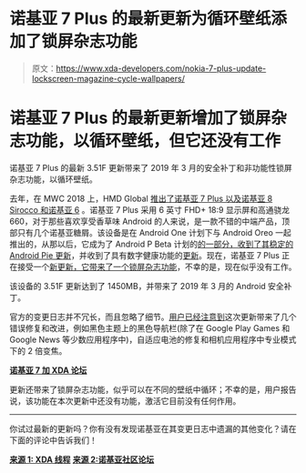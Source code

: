 # 诺基亚 7 Plus 的最新更新为循环壁纸添加了锁屏杂志功能

> 原文：<https://www.xda-developers.com/nokia-7-plus-update-lockscreen-magazine-cycle-wallpapers/>

# 诺基亚 7 Plus 的最新更新增加了锁屏杂志功能，以循环壁纸，但它还没有工作

诺基亚 7 Plus 的最新 3.51F 更新带来了 2019 年 3 月的安全补丁和非功能性锁屏杂志功能，以循环壁纸。

去年，在 MWC 2018 上，HMD Global [推出了诺基亚 7 Plus 以及诺基亚 8 Sirocco 和诺基亚 6](https://www.xda-developers.com/nokia-8-sirocco-nokia-7-plus-nokia-6-nokia-1-8110-reloaded/) 。诺基亚 7 Plus 采用 6 英寸 FHD+ 18:9 显示屏和高通骁龙 660，对于那些喜欢享受香草味 Android 的人来说，是一款不错的中端产品，顶部只有几个诺基亚糖屑。该设备是在 Android One 计划下与 Android Oreo 一起推出的，从那以后，它成为了 Android P Beta 计划的[的一部分，收到了其](https://www.xda-developers.com/android-p-beta-program-is-now-available/)[稳定的 Android Pie 更新](https://www.xda-developers.com/nokia-7-plus-android-pie-update/)，并收到了具有数字健康功能的[更新](https://www.xda-developers.com/digital-wellbeing-nokia-7-plus-nokia-6-plus/)。现在，诺基亚 7 Plus 正在接受一个[新更新，它带来了一个锁屏杂志功能](https://forum.xda-developers.com/nokia-7-plus/how-to/nokia-update-1449-9mb-t3918044/)，不幸的是，现在似乎没有工作。

该设备的 3.51F 更新达到了 1450MB，并带来了 2019 年 3 月的 Android 安全补丁。

官方的变更日志并不冗长，而且忽略了细节。[用户已经注意到](https://community.phones.nokia.com/discussion/45618/fixes-of-march-update)这次更新带来了几个错误修复和改进，例如黑色主题上的黑色导航栏(除了在 Google Play Games 和 Google News 等少数应用程序中)，自适应电池的修复和相机应用程序中专业模式下的 2 倍变焦。

[**诺基亚 7 加 XDA 论坛**](https://forum.xda-developers.com/nokia-7-plus)

更新还带来了锁屏杂志功能，似乎可以在不同的壁纸中循环；不幸的是，用户报告说，该功能在本次更新中还没有功能，激活它目前没有任何作用。

* * *

你试过最新的更新吗？你有没有发现诺基亚在其变更日志中遗漏的其他变化？请在下面的评论中告诉我们！

[**来源 1: XDA 线程**](https://forum.xda-developers.com/nokia-7-plus/how-to/nokia-update-1449-9mb-t3918044/) [**来源 2:诺基亚社区论坛**](https://community.phones.nokia.com/discussion/45618/fixes-of-march-update)